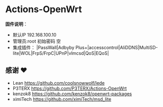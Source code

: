 # Actions-OpenWrt



**固件说明**：

- 默认IP 192.168.100.10
- 管理员:root 初始密码 空
- 集成插件：
   |PassWall|Adbyby Plus+|accesscontrol|AliDDNS|MultiSD-lite|WOL|FrpS/FrpC|UPnP|vlmcsd|QoS|EQoS|

## 感谢 ❤️

- Lean      https://github.com/coolsnowwolf/lede
- P3TERX    https://github.com/P3TERX/Actions-OpenWrt
- kenzok8   https://github.com/kenzok8/openwrt-packages
- ximiTech  https://github.com/ximiTech/msd_lite

